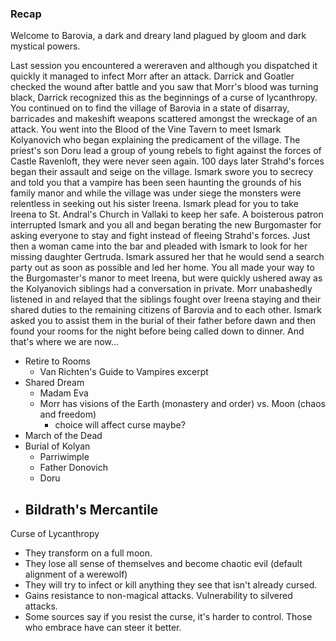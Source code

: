 
### Recap
Welcome to Barovia, a dark and dreary land plagued by gloom and dark mystical powers. 

Last session you encountered a wereraven and although you dispatched it quickly it managed to infect Morr after an attack. Darrick and Goatler checked the wound after battle and you saw that Morr's blood was turning black, Darrick recognized this as the beginnings of a curse of lycanthropy. 
You continued on to find the village of Barovia in a state of disarray, barricades and makeshift weapons scattered amongst the wreckage of an attack. You went into the Blood of the Vine Tavern to meet Ismark Kolyanovich who began explaining the predicament of the village. The priest's son Doru lead a group of young rebels to fight against the forces of Castle Ravenloft, they were never seen again. 100 days later Strahd's forces began their assault and seige on the village. Ismark swore you to secrecy and told you that a vampire has been seen haunting the grounds of his family manor and while the village was under siege the monsters were relentless in seeking out his sister Ireena. Ismark plead for you to take Ireena to St. Andral's Church in Vallaki to keep her safe.
A boisterous patron interrupted Ismark and you all and began berating the new Burgomaster for asking everyone to stay and fight instead of fleeing Strahd's forces.
Just then a woman came into the bar and pleaded with Ismark to look for her missing daughter Gertruda. Ismark assured her that he would send a search party out as soon as possible and led her home.
You all made your way to the Burgomaster's manor to meet Ireena, but were quickly ushered away as the Kolyanovich siblings had a conversation in private. Morr unabashedly listened in and relayed that the siblings fought over Ireena staying and their shared duties to the remaining citizens of Barovia and to each other. Ismark asked you to assist them in the burial of their father before dawn and then found your rooms for the night before being called down to dinner. 
And that's where we are now...

- Retire to Rooms
	- Van Richten's Guide to Vampires excerpt
- Shared Dream
	- Madam Eva
	- Morr has visions of the Earth (monastery and order) vs. Moon (chaos and freedom)
		- choice will affect curse maybe?
- March of the Dead
- Burial of Kolyan
	- Parriwimple
	- Father Donovich
	- Doru
- Bildrath's Mercantile
	- 

Curse of Lycanthropy
- They transform on a full moon.
- They lose all sense of themselves and become chaotic evil (default alignment of a werewolf)
- They will try to infect or kill anything they see that isn't already cursed.
- Gains resistance to non-magical attacks. Vulnerability to silvered attacks.
- Some sources say if you resist the curse, it's harder to control. Those who embrace have can steer it better.